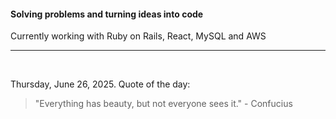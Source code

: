 #### Solving problems and turning ideas into code

Currently working with Ruby on Rails, React, MySQL and AWS

---

<br>

<!-- quote_marker -->
Thursday, June 26, 2025. Quote of the day:

> "Everything has beauty, but not everyone sees it." - Confucius
